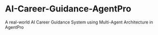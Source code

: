 # AI-Career-Guidance-AgentPro
A real-world AI Career Guidance System using Multi-Agent Architecture in AgentPro
